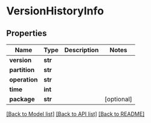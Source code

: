 # VersionHistoryInfo

## Properties
Name | Type | Description | Notes
------------ | ------------- | ------------- | -------------
**version** | **str** |  | 
**partition** | **str** |  | 
**operation** | **str** |  | 
**time** | **int** |  | 
**package** | **str** |  | [optional] 

[[Back to Model list]](../README.md#documentation-for-models) [[Back to API list]](../README.md#documentation-for-api-endpoints) [[Back to README]](../README.md)


